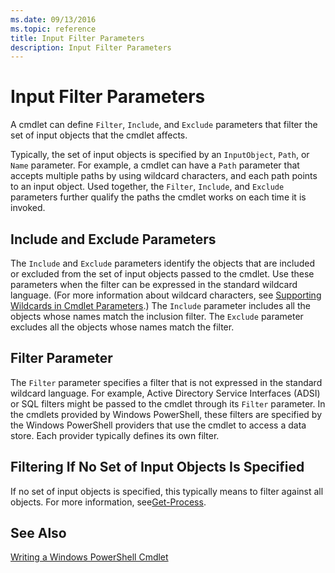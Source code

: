 ```yaml
---
ms.date: 09/13/2016
ms.topic: reference
title: Input Filter Parameters
description: Input Filter Parameters
---
```

# Input Filter Parameters

A cmdlet can define `Filter`, `Include`, and `Exclude` parameters that filter the set of input objects that the cmdlet affects.

Typically, the set of input objects is specified by an `InputObject`, `Path`, or `Name` parameter. For example, a cmdlet can have a `Path` parameter that accepts multiple paths by using wildcard characters, and each path points to an input object. Used together, the `Filter`, `Include`, and `Exclude` parameters further qualify the paths the cmdlet works on each time it is invoked.

## Include and Exclude Parameters

The `Include` and `Exclude` parameters identify the objects that are included or excluded from the set of input objects passed to the cmdlet. Use these parameters when the filter can be expressed in the standard wildcard language. (For more information about wildcard characters, see [Supporting Wildcards in Cmdlet Parameters](./supporting-wildcard-characters-in-cmdlet-parameters.md).) The `Include` parameter includes all the objects whose names match the inclusion filter. The `Exclude` parameter excludes all the objects whose names match the filter.

## Filter Parameter

The `Filter` parameter specifies a filter that is not expressed in the standard wildcard language. For example, Active Directory Service Interfaces (ADSI) or SQL filters might be passed to the cmdlet through its `Filter` parameter. In the cmdlets provided by Windows PowerShell, these filters are specified by the Windows PowerShell providers that use the cmdlet to access a data store. Each provider typically defines its own filter.

## Filtering If No Set of Input Objects Is Specified

If no set of input objects is specified, this typically means to filter against all objects. For more information, see[Get-Process](/powershell/module/Microsoft.PowerShell.Management/Get-Process).

## See Also

[Writing a Windows PowerShell Cmdlet](./writing-a-windows-powershell-cmdlet.md)
